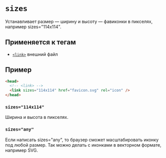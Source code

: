 # `sizes`

Устанавливает размер — ширину и высоту — фавиконки в пикселях, например sizes="114x114".

## Применяется к тегам

- [`<link>`](../../TAGS/HEAD/link.md) внешний файл

## Пример

```html
<head>
  <!-- <link> -->
  <link sizes="114x114" href="favicon.svg" rel="icon" />
</head>
```

### `sizes="114x114"`

Ширина и высота в пикселях.

### `sizes="any"`

Eсли написать sizes="any", то браузер сможет масштабировать иконку под любой размер. Так можно делать с иконками в векторном формате, например SVG.

